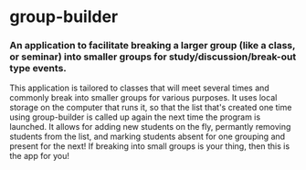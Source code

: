 # group-builder
### An application to facilitate breaking a larger group (like a class, or seminar) into smaller groups for study/discussion/break-out type events. 
This application is tailored to classes that will meet several times and commonly break into smaller groups for various purposes. It uses local storage on the computer that runs it, so that the list that's created one time using group-builder is called up again the next time the program is launched. It allows for adding new students on the fly, permantly removing students from the list, and marking students absent for one grouping and present for the next! If breaking into small groups is your thing, then this is the app for you!
